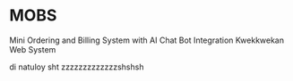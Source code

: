 # MOBS
Mini Ordering and Billing System with AI Chat Bot Integration
Kwekkwekan Web System

di natuloy
sht
zzzzzzzzzzzzzshshsh
